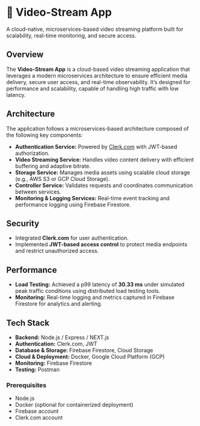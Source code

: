 # 🎥 Video-Stream App

A cloud-native, microservices-based video streaming platform built for scalability, real-time monitoring, and secure access.

## Overview
The **Video-Stream App** is a cloud-based video streaming application that leverages a modern microservices architecture to ensure efficient media delivery, secure user access, and real-time observability. It’s designed for performance and scalability, capable of handling high traffic with low latency.

## Architecture
The application follows a microservices-based architecture composed of the following key components:

- **Authentication Service:** Powered by [Clerk.com](https://clerk.com) with JWT-based authorization.
- **Video Streaming Service:** Handles video content delivery with efficient buffering and adaptive bitrate.
- **Storage Service:** Manages media assets using scalable cloud storage (e.g., AWS S3 or GCP Cloud Storage).
- **Controller Service:** Validates requests and coordinates communication between services.
- **Monitoring & Logging Services:** Real-time event tracking and performance logging using Firebase Firestore.

## Security
- Integrated **Clerk.com** for user authentication.
- Implemented **JWT-based access control** to protect media endpoints and restrict unauthorized access.

## Performance
- **Load Testing:** Achieved a p99 latency of **30.33 ms** under simulated peak traffic conditions using distributed load testing tools.
- **Monitoring:** Real-time logging and metrics captured in Firebase Firestore for analytics and alerting.

## Tech Stack
- **Backend:** Node.js / Express / NEXT.js
- **Authentication:** Clerk.com, JWT
- **Database & Storage:** Firebase Firestore, Cloud Storage
- **Cloud & Deployment:** Docker, Google Cloud Platform (GCP)
- **Monitoring:** Firebase Firestore
- **Testing:** Postman

### Prerequisites
- Node.js
- Docker (optional for containerized deployment)
- Firebase account
- Clerk.com account


